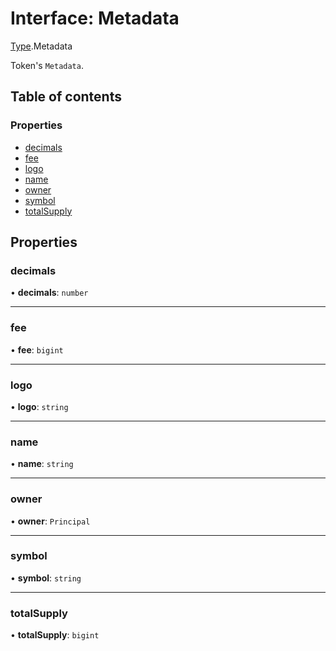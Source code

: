 # Interface: Metadata

[Type](../modules/Type.md).Metadata

Token's `Metadata`.

## Table of contents

### Properties

- [decimals](Type.Metadata.md#decimals)
- [fee](Type.Metadata.md#fee)
- [logo](Type.Metadata.md#logo)
- [name](Type.Metadata.md#name)
- [owner](Type.Metadata.md#owner)
- [symbol](Type.Metadata.md#symbol)
- [totalSupply](Type.Metadata.md#totalsupply)

## Properties

### decimals

• **decimals**: `number`

___

### fee

• **fee**: `bigint`

___

### logo

• **logo**: `string`

___

### name

• **name**: `string`

___

### owner

• **owner**: `Principal`

___

### symbol

• **symbol**: `string`

___

### totalSupply

• **totalSupply**: `bigint`
